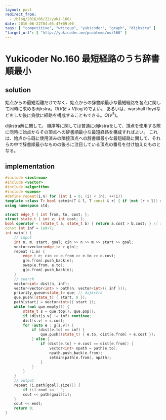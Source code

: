 ```yaml
---
layout: post
redirect_from:
  - /blog/2016/06/22/yuki-160/
date: 2016-06-22T04:05:47+09:00
tags: [ "competitive", "writeup", "yukicoder", "graph", "dijkstra" ]
"target_url": [ "http://yukicoder.me/problems/no/160" ]
---
```


# Yukicoder No.160 最短経路のうち辞書順最小

## solution

始点からの最短距離だけでなく、始点からの辞書順最小な最短経路を各点に関して同時に求めるdijkstra。$O(V(E+V)\log V)$でよい。
あるいは、warshall floydなどをした後に貪欲に経路を構成することもできる。$O(V^3)$。

dijkstra解に関して。
順序等に関しては普通にdijkstraをして、頂点を使用する際に同時に始点からその頂点への辞書順最小な最短経路を構成すればよい。
これは、始点から既に使用済みの隣接頂点への辞書順最小な最短経路に関して、それらの中で辞書順最小なものの後ろに注目している頂点の番号を付け加えたものとなる。

## implementation

``` c++
#include <iostream>
#include <vector>
#include <algorithm>
#include <queue>
#define repeat(i,n) for (int i = 0; (i) < (n); ++(i))
template <class T> bool setmin(T & l, T const & r) { if (not (r < l)) return false; l = r; return true; }
using namespace std;

struct edge_t { int from, to, cost; };
struct state_t { int v; int cost; };
bool operator < (state_t a, state_t b) { return a.cost > b.cost; } // strict weak ordering
const int inf = 1e9+7;
int main() {
    // input
    int n, m, start, goal; cin >> n >> m >> start >> goal;
    vector<vector<edge_t> > g(n);
    repeat (i,m) {
        edge_t e; cin >> e.from >> e.to >> e.cost;
        g[e.from].push_back(e);
        swap(e.from, e.to);
        g[e.from].push_back(e);
    }
    // search
    vector<int> dist(n, inf);
    vector<vector<int> > path(n, vector<int>({ inf }));
    priority_queue<state_t> que; // dijkstra
    que.push((state_t) { start, 0 });
    path[start] = vector<int>({ start });
    while (not que.empty()) {
        state_t s = que.top(); que.pop();
        if (dist[s.v] != inf) continue;
        dist[s.v] = s.cost;
        for (auto e : g[s.v]) {
            if (dist[e.to] == inf) {
                que.push((state_t) { e.to, dist[e.from] + e.cost });
            } else {
                if (dist[e.to] + e.cost == dist[e.from]) {
                    vector<int> npath = path[e.to];
                    npath.push_back(e.from);
                    setmin(path[e.from], npath);
                }
            }
        }
    }
    // output
    repeat (i,path[goal].size()) {
        if (i) cout << ' ';
        cout << path[goal][i];
    }
    cout << endl;
    return 0;
}
```
